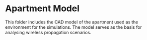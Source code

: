 # Apartment Model

This folder includes the CAD model of the apartment used as the environment for the simulations. The model serves as the basis for analysing wireless propagation scenarios.

